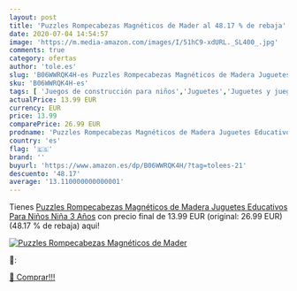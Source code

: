 ```yaml
---
layout: post
title: 'Puzzles Rompecabezas Magnéticos de Mader al 48.17 % de rebaja'
date: 2020-07-04 14:54:57
image: 'https://m.media-amazon.com/images/I/51hC9-xdURL._SL400_.jpg'
comments: true
category: ofertas
author: 'tole.es'
slug: 'B06WWRQK4H-es Puzzles Rompecabezas Magnéticos de Madera Juguetes...'
sku: 'B06WWRQK4H-es'
tags: [ 'Juegos de construcción para niños','Juguetes','Juguetes y juegos','juguetes','rompecabezas', ]
actualPrice: 13.99 EUR
currency: EUR
price: 13.99
comparePrice: 26.99 EUR
prodname: 'Puzzles Rompecabezas Magnéticos de Madera Juguetes Educativos Para Niños Niña 3 Años'
country: 'es'
flag: '🇪🇸'
brand: ''
buyurl: 'https://www.amazon.es/dp/B06WWRQK4H/?tag=tolees-21'
descuento: '48.17'
average: '13.110000000000001'
---
```


Tienes [Puzzles Rompecabezas Magnéticos de Madera Juguetes Educativos Para Niños Niña 3 Años](https://www.amazon.es/dp/B06WWRQK4H/?tag=tolees-21) con precio final de  13.99 EUR (original: 26.99 EUR) (48.17 %  de rebaja) aqui!

[![Puzzles Rompecabezas Magnéticos de Mader](https://m.media-amazon.com/images/I/51hC9-xdURL._SL400_.jpg)](https://www.amazon.es/dp/B06WWRQK4H/?tag=tolees-21)

🔎:


[🛒 Comprar!!!](https://www.amazon.es/dp/B06WWRQK4H/?tag=tolees-21)
